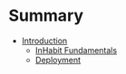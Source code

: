 # Summary

* [Introduction](README.md)
  * [InHabit Fundamentals](general_overview.md)
  * [Deployment](inhabit_manifest.md)

